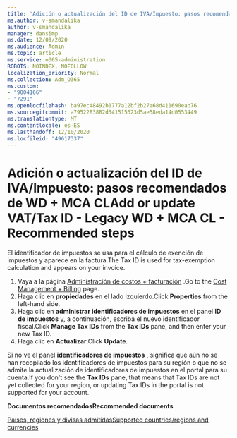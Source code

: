 ```yaml
---
title: 'Adición o actualización del ID de IVA/Impuesto: pasos recomendados de WD + MCA CL _ Legacy'
ms.author: v-smandalika
author: v-smandalika
manager: dansimp
ms.date: 12/09/2020
ms.audience: Admin
ms.topic: article
ms.service: o365-administration
ROBOTS: NOINDEX, NOFOLLOW
localization_priority: Normal
ms.collection: Adm_O365
ms.custom:
- "9004166"
- "7291"
ms.openlocfilehash: ba97ec48492b1777a12bf2b27a68d411690eab76
ms.sourcegitcommit: a7952283882d341515623d5ae58eda14d0553449
ms.translationtype: MT
ms.contentlocale: es-ES
ms.lasthandoff: 12/10/2020
ms.locfileid: "49617337"
---
```

# <a name="add-or-update-vattax-id---legacy-wd--mca-cl---recommended-steps"></a><span data-ttu-id="3a05b-102">Adición o actualización del ID de IVA/Impuesto: pasos recomendados de WD + MCA CL</span><span class="sxs-lookup"><span data-stu-id="3a05b-102">Add or update VAT/Tax ID - Legacy WD + MCA CL - Recommended steps</span></span>

<span data-ttu-id="3a05b-103">El identificador de impuestos se usa para el cálculo de exención de impuestos y aparece en la factura.</span><span class="sxs-lookup"><span data-stu-id="3a05b-103">The Tax ID is used for tax-exemption calculation and appears on your invoice.</span></span>

1. <span data-ttu-id="3a05b-104">Vaya a la página [Administración de costos + facturación](https://ms.portal.azure.com/#blade/Microsoft_Azure_GTM/ModernBillingMenuBlade/Overview) .</span><span class="sxs-lookup"><span data-stu-id="3a05b-104">Go to the [Cost Management + Billing](https://ms.portal.azure.com/#blade/Microsoft_Azure_GTM/ModernBillingMenuBlade/Overview) page.</span></span> 
2. <span data-ttu-id="3a05b-105">Haga clic en **propiedades** en el lado izquierdo.</span><span class="sxs-lookup"><span data-stu-id="3a05b-105">Click **Properties** from the left-hand side.</span></span> 
3. <span data-ttu-id="3a05b-106">Haga clic en **administrar identificadores de impuestos** en el panel **ID de impuestos** y, a continuación, escriba el nuevo identificador fiscal.</span><span class="sxs-lookup"><span data-stu-id="3a05b-106">Click **Manage Tax IDs** from the **Tax IDs** pane, and then enter your new Tax ID.</span></span>
4. <span data-ttu-id="3a05b-107">Haga clic en **Actualizar**.</span><span class="sxs-lookup"><span data-stu-id="3a05b-107">Click **Update**.</span></span> 

<span data-ttu-id="3a05b-108">Si no ve el panel **identificadores de impuestos** , significa que aún no se han recopilado los identificadores de impuestos para su región o que no se admite la actualización de identificadores de impuestos en el portal para su cuenta.</span><span class="sxs-lookup"><span data-stu-id="3a05b-108">If you don't see the **Tax IDs** pane, that means that Tax IDs are not yet collected for your region, or updating Tax IDs in the portal is not supported for your account.</span></span>

<span data-ttu-id="3a05b-109">**Documentos recomendados**</span><span class="sxs-lookup"><span data-stu-id="3a05b-109">**Recommended documents**</span></span>

[<span data-ttu-id="3a05b-110">Países, regiones y divisas admitidas</span><span class="sxs-lookup"><span data-stu-id="3a05b-110">Supported countries/regions and currencies</span></span>](https://azure.microsoft.com/pricing/faq/)

